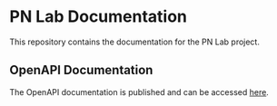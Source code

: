 # PN Lab Documentation

This repository contains the documentation for the PN Lab project.

## OpenAPI Documentation

The OpenAPI documentation is published and can be accessed [here](https://https://pagopa.github.io/pn-lab-docs/openapi-docs/).


